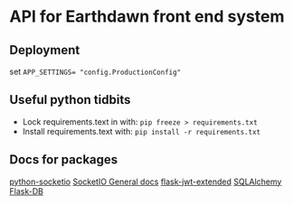 # API for Earthdawn front end system

## Deployment

set `APP_SETTINGS= "config.ProductionConfig"`

## Useful python tidbits

- Lock requirements.text in with: `pip freeze > requirements.txt`
- Install requirements.text with: `pip install -r requirements.txt`

## Docs for packages

[python-socketio](https://github.com/miguelgrinberg/python-socketio)
[SocketIO General docs](https://socket.io/docs/v4/#What-Socket-IO-is)
[flask-jwt-extended](https://flask-jwt-extended.readthedocs.io/en/stable/installation/)
[SQLAlchemy](https://docs.sqlalchemy.org/en/14/)
[Flask-DB](https://github.com/nickjj/flask-db)
